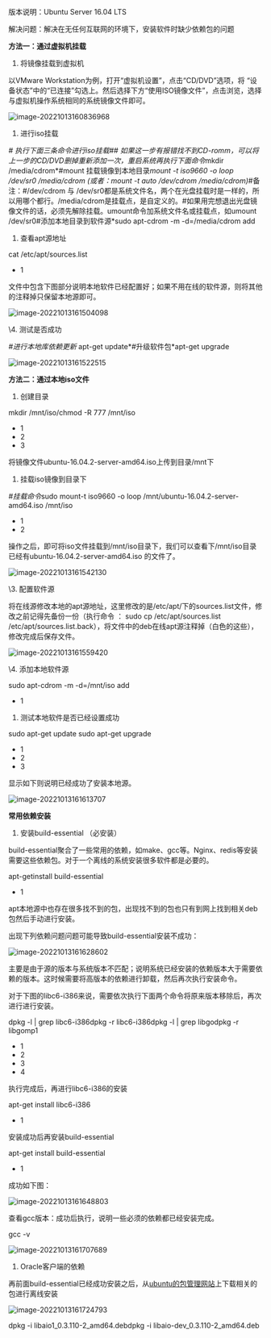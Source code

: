 版本说明：Ubuntu Server 16.04 LTS

解决问题：解决在无任何互联网的环境下，安装软件时缺少依赖包的问题

**方法一：通过虚拟机挂载**

1. 将镜像挂载到虚拟机

以VMware Workstation为例，打开“虚拟机设置”，点击“CD/DVD”选项，将 “设备状态”中的“已连接”勾选上。然后选择下方“使用ISO镜像文件”，点击浏览，选择与虚拟机操作系统相同的系统镜像文件即可。

![image-20221013160836968](../../Image/image-20221013160836968.png)

1. 进行iso挂载

*# 执行下面三条命令进行iso挂载## 如果这一步有报错找不到CD-romm，可以将上一步的CD/DVD删掉重新添加一次，重启系统再执行下面命令*mkdir /media/cdrom*#mount 挂载镜像到本地目录*mount -t iso9660 -o loop /dev/sr0 /media/cdrom (或者：mount -t auto /dev/cdrom /media/cdrom)*#备注：#/dev/cdrom 与 /dev/sr0都是系统文件名，两个在光盘挂载时是一样的，所以用哪个都行。/media/cdrom是挂载点，是自定义的。#如果用完想退出光盘镜像文件的话，必须先解除挂载。umount命令加系统文件名或挂载点，如umount /dev/sr0#添加本地目录到软件源*sudo apt-cdrom -m -d=/media/cdrom add

1. 查看apt源地址

cat /etc/apt/sources.list

- 1

文件中包含下图部分说明本地软件已经配置好；如果不用在线的软件源，则将其他的注释掉只保留本地源即可。

![image-20221013161504098](../../Image/image-20221013161504098.png)

\4. 测试是否成功

*#进行本地库依赖更新* apt-get update*#升级软件包*apt-get upgrade

![image-20221013161522515](../../Image/image-20221013161522515.png)

**方法二：通过本地iso文件**

1. 创建目录

mkdir /mnt/iso/chmod -R 777 /mnt/iso

- 1
- 2
- 3

将镜像文件ubuntu-16.04.2-server-amd64.iso上传到目录/mnt下

1. 挂载iso镜像到目录下

*#挂载命令*sudo mount-t iso9660 -o loop /mnt/ubuntu-16.04.2-server-amd64.iso  /mnt/iso

- 1
- 2

操作之后，即可将iso文件挂载到/mnt/iso目录下，我们可以查看下/mnt/iso目录已经有ubuntu-16.04.2-server-amd64.iso 的文件了。

![image-20221013161542130](../../Image/image-20221013161542130.png)

\3. 配置软件源

将在线源修改本地的apt源地址，这里修改的是/etc/apt/下的sources.list文件，修改之前记得先备份一份（执行命令 ： sudo cp /etc/apt/sources.list /etc/apt/sources.list.back），将文件中的deb在线apt源注释掉（白色的这些），修改完成后保存文件。

![image-20221013161559420](../../Image/image-20221013161559420.png)

\4. 添加本地软件源

sudo apt-cdrom -m -d=/mnt/iso add

- 1

1. 测试本地软件是否已经设置成功

sudo apt-get update sudo apt-get upgrade

- 1
- 2
- 3

显示如下则说明已经成功了安装本地源。

![image-20221013161613707](../../Image/image-20221013161613707.png)

**常用依赖安装**

1. 安装build-essential （必安装）

build-essential聚合了一些常用的依赖，如make、gcc等。Nginx、redis等安装需要这些依赖包。对于一个离线的系统安装很多软件都是必要的。

apt-getinstall build-essential

- 1

apt本地源中也存在很多找不到的包，出现找不到的包也只有到网上找到相关deb包然后手动进行安装。

出现下列依赖问题问题可能导致build-essential安装不成功：

![image-20221013161628602](../../Image/image-20221013161628602.png)

主要是由于源的版本与系统版本不匹配；说明系统已经安装的依赖版本大于需要依赖的版本。这时候需要将高版本的依赖进行卸载，然后再次执行安装命令。

对于下图的libc6-i386来说，需要依次执行下面两个命令将原来版本移除后，再次进行进行安装。

dpkg -l | grep libc6-i386dpkg -r libc6-i386dpkg -l | grep libgodpkg -r libgomp1

- 1
- 2
- 3
- 4

执行完成后，再进行libc6-i386的安装

apt-get install libc6-i386

- 1

安装成功后再安装build-essential

apt-get install build-essential

- 1

成功如下图：

![image-20221013161648803](../../Image/image-20221013161648803.png)

查看gcc版本：成功后执行，说明一些必须的依赖都已经安装完成。

gcc -v

![image-20221013161707689](../../Image/image-20221013161707689.png)

1. Oracle客户端的依赖

再前面build-essential已经成功安装之后，从[ubuntu的包管理网站](https://packages.ubuntu.com/)上下载相关的包进行离线安装

![image-20221013161724793](../../Image/image-20221013161724793.png)

dpkg -i libaio1_0.3.110-2_amd64.debdpkg -i libaio-dev_0.3.110-2_amd64.deb